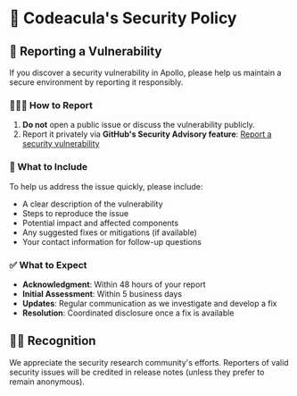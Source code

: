 # 🔮 Codeacula's Security Policy

##  🔎 Reporting a Vulnerability

If you discover a security vulnerability in Apollo, please help us maintain a secure environment by reporting it responsibly.

### 🕵🏼‍♀️ How to Report

1. **Do not** open a public issue or discuss the vulnerability publicly.
2. Report it privately via **GitHub's Security Advisory feature**:
   [Report a security vulnerability](https://github.com/codeacula/apollo/security/advisories/new)

### 🧺 What to Include

To help us address the issue quickly, please include:

- A clear description of the vulnerability
- Steps to reproduce the issue
- Potential impact and affected components
- Any suggested fixes or mitigations (if available)
- Your contact information for follow-up questions

### ✅ What to Expect

- **Acknowledgment**: Within 48 hours of your report
- **Initial Assessment**: Within 5 business days
- **Updates**: Regular communication as we investigate and develop a fix
- **Resolution**: Coordinated disclosure once a fix is available

## 🙌🏼 Recognition

We appreciate the security research community's efforts. Reporters of valid security issues will be credited in release notes (unless they prefer to remain anonymous).
